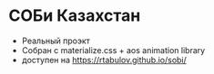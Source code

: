 # СОБи Казахстан

- Реальный проэкт 
- Собран с materialize.css + aos animation library
- доступен на https://rtabulov.github.io/sobi/
